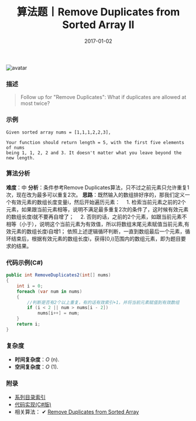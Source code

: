 ﻿---
title: 算法题丨Remove Duplicates from Sorted Array II
tags:
  - 算法
  - 编程技巧
  - 数据结构  
categories: 计算机基础
date: 2017-01-02
---
![avatar](https://mysite.bj.bcebos.com/images/articles/e4ec8743-c64c-4c29-8381-85f8acd01b8c.jpg)

### 描述
>Follow up for "Remove Duplicates":
What if duplicates are allowed at most twice?

### 示例
```
Given sorted array nums = [1,1,1,2,2,3],

Your function should return length = 5, with the first five elements of nums 
being 1, 1, 2, 2 and 3. It doesn't matter what you leave beyond the new length.
```

<!-- more -->

### 算法分析
**难度**：中
**分析**：条件参考Remove Duplicates算法，只不过之前元素只允许重复1次，现在改为最多可以重复2次。
**思路**：既然输入的数组排好序的，那我们定义一个有效元素的数组长度变量i，然后开始遍历元素：
&emsp;1. 检索当前元素之前的2个元素，如果跟当前元素相等，说明不满足最多重复2次的条件了，这时候有效元素的数组长度i就不要再自增了；
&emsp;2. 否则的话，之前的2个元素，如跟当前元素不相等（小于），说明这个当前元素为有效值，所以将数组末尾元素赋值当前元素,有效元素的数组长度i自增1；
依照上述逻辑循环判断，一直到数组最后一个元素，循环结束后，根据有效元素的数组长度i，获得[0,i)范围内的数组元素，即为题目要求的结果。

### 代码示例(C#)
```csharp
public int RemoveDuplicates2(int[] nums)
{
    int i = 0;
    foreach (var num in nums)
    {
        //判断是否有2个以上重复，有的话有效索引+1，并将当前元素赋值到有效数组
        if (i < 2 || num > nums[i - 2])
            nums[i++] = num;
    }
    return i;
}                                           
```

### 复杂度
- **时间复杂度**：*O* (n). 
- **空间复杂度**：*O* (1).

### 附录
- [系列目录索引](/posts/algorithm/index/)
- [代码实现(C#版)](https://github.com/lizzie2008/LeetCode.git)
- 相关算法：
✔ [Remove Duplicates from Sorted Array](/posts/algorithm/001.Remove.Duplicates.from.Sorted.Array/)

